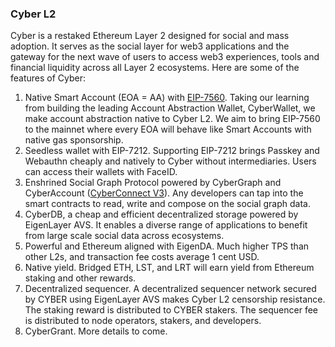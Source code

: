 ### Cyber L2

Cyber is a restaked Ethereum Layer 2 designed for social and mass adoption. It serves as the social layer for web3 applications and the gateway for the next wave of users to access web3 experiences, tools and financial liquidity across all Layer 2 ecosystems. Here are some of the features of Cyber:

1. Native Smart Account (EOA = AA) with [EIP-7560](https://ethereum-magicians.org/t/rip-7560-native-account-abstraction/16664). Taking our learning from building the leading Account Abstraction Wallet, CyberWallet, we make account abstraction native to Cyber L2. We aim to bring EIP-7560 to the mainnet where every EOA will behave like Smart Accounts with native gas sponsorship.
2. Seedless wallet with EIP-7212. Supporting EIP-7212 brings Passkey and Webauthn cheaply and natively to Cyber without intermediaries. Users can access their wallets with FaceID.
3. Enshrined Social Graph Protocol powered by CyberGraph and CyberAccount ([CyberConnect V3](https://link3.to/cyberconnect/post/92e4477c7833a3e8a793c14e8ec884421a5c30edc9afb06d5ce2177ff22c074a)). Any developers can tap into the smart contracts to read, write and compose on the social graph data.
4. CyberDB, a cheap and efficient decentralized storage powered by EigenLayer AVS. It enables a diverse range of applications to benefit from large scale social data across ecosystems.
5. Powerful and Ethereum aligned with EigenDA. Much higher TPS than other L2s, and transaction fee costs average 1 cent USD.
6. Native yield. Bridged ETH, LST, and LRT will earn yield from Ethereum staking and other rewards.
7. Decentralized sequencer. A decentralized sequencer network secured by CYBER using EigenLayer AVS makes Cyber L2 censorship resistance. The staking reward is distributed to CYBER stakers. The sequencer fee is distributed to node operators, stakers, and developers.
8. CyberGrant. More details to come.
